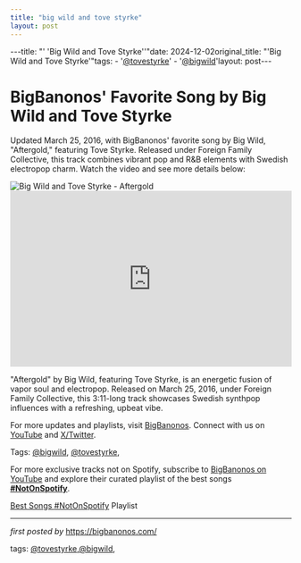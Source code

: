 ```yaml
---
title: "big wild and tove styrke"
layout: post
---
```

---title: "' 'Big Wild and Tove Styrke''"date: 2024-12-02original_title: "'Big Wild and Tove Styrke'"tags:  - '[@tovestyrke](/tags/tovestyrke/)'  - '[@bigwild](/tags/bigwild/)'layout: post---<!-- Post Title --><h1 >BigBanonos' Favorite Song by Big Wild and Tove Styrke</h1> <!-- Introductory Text --><p >Updated March 25, 2016, with BigBanonos' favorite song by Big Wild, "Aftergold," featuring Tove Styrke. Released under Foreign Family Collective, this track combines vibrant pop and R&B elements with Swedish electropop charm. Watch the video and see more details below:</p> <!-- Featured Image --><div > <img src="https://i.scdn.co/image/ab67616d00001e02d6dfcd64c8126d5bb56ec268" alt="Big Wild and Tove Styrke - Aftergold" /></div> <!-- YouTube Video Embed --><div > <iframe width="100%" height="315" src="https://www.youtube.com/embed/nkziIXxfMrg" title="Big Wild - Aftergold feat. Tove Styrke [Official Music Video]" frameborder="0" allow="accelerometer; autoplay; clipboard-write; encrypted-media; gyroscope; picture-in-picture; web-share" referrerpolicy="strict-origin-when-cross-origin" allowfullscreen></iframe></div> <!-- Song Information --><div > <p>"Aftergold" by Big Wild, featuring Tove Styrke, is an energetic fusion of vapor soul and electropop. Released on March 25, 2016, under Foreign Family Collective, this 3:11-long track showcases Swedish synthpop influences with a refreshing, upbeat vibe.</p></div> <!-- Footer Links --><div > <p>For more updates and playlists, visit <a href="https://bigbanonos.com/" target="_blank">BigBanonos</a>. Connect with us on <a href="https://www.youtube.com/[@BigBanonos](/tags/BigBanonos/)" target="_blank">YouTube</a> and <a href="https://x.com/bigbanonos" target="_blank">X/Twitter</a>.</p></div> <!-- Tags --><p >Tags: [@bigwild](/tags/bigwild/), [@tovestyrke](/tags/tovestyrke/),</p><!--Subscribe and Playlist Links--><div>    <p>For more exclusive tracks not on Spotify, subscribe to <a href="https://www.youtube.com/[@BigBanonos](/tags/BigBanonos/)" target="_blank">BigBanonos on YouTube</a> and explore their curated playlist of the best songs <strong>[#NotOnSpotify](/tags/NotOnSpotify/)</strong>.</p>    <p><a href="https://www.youtube.com/playlist?list=PLtuNtuTatqI0kFahUCbtbfenC_ET5O_tr" target="_blank">Best Songs [#NotOnSpotify](/tags/NotOnSpotify/) Playlist<br /></a></p></div><hr /><p><em>first posted by</em> <a href="https://bigbanonos.com/" rel="noopener" target="_new">https://bigbanonos.com/</a></p><p>tags: [@tovestyrke](/tags/tovestyrke/),[@bigwild](/tags/bigwild/),</p>